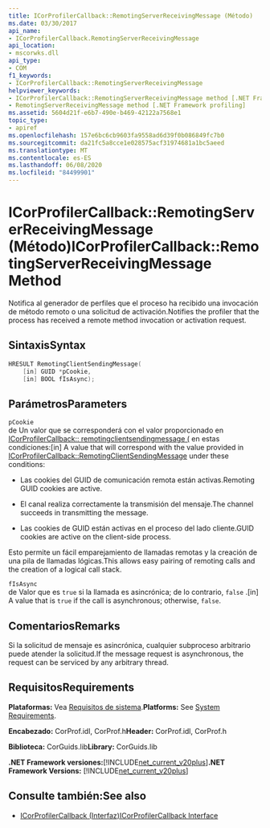 ```yaml
---
title: ICorProfilerCallback::RemotingServerReceivingMessage (Método)
ms.date: 03/30/2017
api_name:
- ICorProfilerCallback.RemotingServerReceivingMessage
api_location:
- mscorwks.dll
api_type:
- COM
f1_keywords:
- ICorProfilerCallback::RemotingServerReceivingMessage
helpviewer_keywords:
- ICorProfilerCallback::RemotingServerReceivingMessage method [.NET Framework profiling]
- RemotingServerReceivingMessage method [.NET Framework profiling]
ms.assetid: 5604d21f-e6b7-490e-b469-42122a7568e1
topic_type:
- apiref
ms.openlocfilehash: 157e6bc6cb9603fa9558ad6d39f0b086849fc7b0
ms.sourcegitcommit: da21fc5a8cce1e028575acf31974681a1bc5aeed
ms.translationtype: MT
ms.contentlocale: es-ES
ms.lasthandoff: 06/08/2020
ms.locfileid: "84499901"
---
```

# <a name="icorprofilercallbackremotingserverreceivingmessage-method"></a><span data-ttu-id="69114-102">ICorProfilerCallback::RemotingServerReceivingMessage (Método)</span><span class="sxs-lookup"><span data-stu-id="69114-102">ICorProfilerCallback::RemotingServerReceivingMessage Method</span></span>
<span data-ttu-id="69114-103">Notifica al generador de perfiles que el proceso ha recibido una invocación de método remoto o una solicitud de activación.</span><span class="sxs-lookup"><span data-stu-id="69114-103">Notifies the profiler that the process has received a remote method invocation or activation request.</span></span>  
  
## <a name="syntax"></a><span data-ttu-id="69114-104">Sintaxis</span><span class="sxs-lookup"><span data-stu-id="69114-104">Syntax</span></span>  
  
```cpp  
HRESULT RemotingClientSendingMessage(  
    [in] GUID *pCookie,  
    [in] BOOL fIsAsync);  
```  
  
## <a name="parameters"></a><span data-ttu-id="69114-105">Parámetros</span><span class="sxs-lookup"><span data-stu-id="69114-105">Parameters</span></span>  
 `pCookie`  
 <span data-ttu-id="69114-106">de Un valor que se corresponderá con el valor proporcionado en [ICorProfilerCallback:: remotingclientsendingmessage (](icorprofilercallback-remotingclientsendingmessage-method.md) en estas condiciones:</span><span class="sxs-lookup"><span data-stu-id="69114-106">[in] A value that will correspond with the value provided in [ICorProfilerCallback::RemotingClientSendingMessage](icorprofilercallback-remotingclientsendingmessage-method.md) under these conditions:</span></span>  
  
- <span data-ttu-id="69114-107">Las cookies del GUID de comunicación remota están activas.</span><span class="sxs-lookup"><span data-stu-id="69114-107">Remoting GUID cookies are active.</span></span>  
  
- <span data-ttu-id="69114-108">El canal realiza correctamente la transmisión del mensaje.</span><span class="sxs-lookup"><span data-stu-id="69114-108">The channel succeeds in transmitting the message.</span></span>  
  
- <span data-ttu-id="69114-109">Las cookies de GUID están activas en el proceso del lado cliente.</span><span class="sxs-lookup"><span data-stu-id="69114-109">GUID cookies are active on the client-side process.</span></span>  
  
 <span data-ttu-id="69114-110">Esto permite un fácil emparejamiento de llamadas remotas y la creación de una pila de llamadas lógicas.</span><span class="sxs-lookup"><span data-stu-id="69114-110">This allows easy pairing of remoting calls and the creation of a logical call stack.</span></span>  
  
 `fIsAsync`  
 <span data-ttu-id="69114-111">de Valor que es `true` si la llamada es asincrónica; de lo contrario, `false` .</span><span class="sxs-lookup"><span data-stu-id="69114-111">[in] A value that is `true` if the call is asynchronous; otherwise, `false`.</span></span>  
  
## <a name="remarks"></a><span data-ttu-id="69114-112">Comentarios</span><span class="sxs-lookup"><span data-stu-id="69114-112">Remarks</span></span>  
 <span data-ttu-id="69114-113">Si la solicitud de mensaje es asincrónica, cualquier subproceso arbitrario puede atender la solicitud.</span><span class="sxs-lookup"><span data-stu-id="69114-113">If the message request is asynchronous, the request can be serviced by any arbitrary thread.</span></span>  
  
## <a name="requirements"></a><span data-ttu-id="69114-114">Requisitos</span><span class="sxs-lookup"><span data-stu-id="69114-114">Requirements</span></span>  
 <span data-ttu-id="69114-115">**Plataformas:** Vea [Requisitos de sistema](../../get-started/system-requirements.md).</span><span class="sxs-lookup"><span data-stu-id="69114-115">**Platforms:** See [System Requirements](../../get-started/system-requirements.md).</span></span>  
  
 <span data-ttu-id="69114-116">**Encabezado:** CorProf.idl, CorProf.h</span><span class="sxs-lookup"><span data-stu-id="69114-116">**Header:** CorProf.idl, CorProf.h</span></span>  
  
 <span data-ttu-id="69114-117">**Biblioteca:** CorGuids.lib</span><span class="sxs-lookup"><span data-stu-id="69114-117">**Library:** CorGuids.lib</span></span>  
  
 <span data-ttu-id="69114-118">**.NET Framework versiones:**[!INCLUDE[net_current_v20plus](../../../../includes/net-current-v20plus-md.md)]</span><span class="sxs-lookup"><span data-stu-id="69114-118">**.NET Framework Versions:** [!INCLUDE[net_current_v20plus](../../../../includes/net-current-v20plus-md.md)]</span></span>  
  
## <a name="see-also"></a><span data-ttu-id="69114-119">Consulte también:</span><span class="sxs-lookup"><span data-stu-id="69114-119">See also</span></span>

- [<span data-ttu-id="69114-120">ICorProfilerCallback (Interfaz)</span><span class="sxs-lookup"><span data-stu-id="69114-120">ICorProfilerCallback Interface</span></span>](icorprofilercallback-interface.md)

